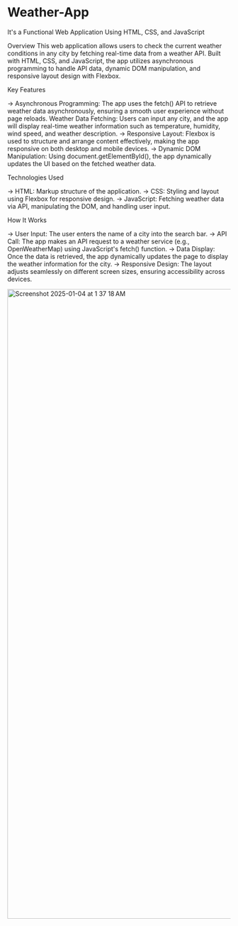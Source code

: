 # Weather-App

It's a Functional Web Application Using HTML, CSS, and JavaScript

Overview
This web application allows users to check the current weather conditions in any city by fetching real-time data from a weather API. Built with HTML, CSS, and JavaScript, the app utilizes asynchronous programming to handle API data, dynamic DOM manipulation, and responsive layout design with Flexbox.

Key Features

-> Asynchronous Programming: The app uses the fetch() API to retrieve weather data asynchronously, ensuring a smooth user experience without page reloads.
Weather Data Fetching: Users can input any city, and the app will display real-time weather information such as temperature, humidity, wind speed, and weather description.
-> Responsive Layout: Flexbox is used to structure and arrange content effectively, making the app responsive on both desktop and mobile devices.
-> Dynamic DOM Manipulation: Using document.getElementById(), the app dynamically updates the UI based on the fetched weather data.

Technologies Used

-> HTML: Markup structure of the application.
-> CSS: Styling and layout using Flexbox for responsive design.
-> JavaScript: Fetching weather data via API, manipulating the DOM, and handling user input.

How It Works

-> User Input: The user enters the name of a city into the search bar.
-> API Call: The app makes an API request to a weather service (e.g., OpenWeatherMap) using JavaScript's fetch() function.
-> Data Display: Once the data is retrieved, the app dynamically updates the page to display the weather information for the city.
-> Responsive Design: The layout adjusts seamlessly on different screen sizes, ensuring accessibility across devices.

<img width="1420" alt="Screenshot 2025-01-04 at 1 37 18 AM" src="https://github.com/user-attachments/assets/0553e3e7-51e5-4c63-963a-27fa1950201c" />

